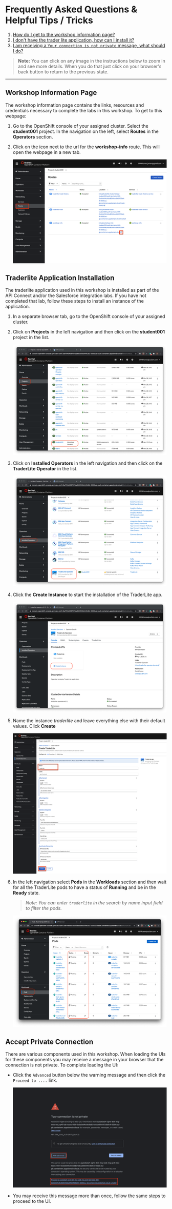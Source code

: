 # Frequently Asked Questions & Helpful Tips / Tricks

1. [How do I get to the workshop information page?](#workshop-information-page)
1. [I don't have the trader lite application, how can I install it?](#traderlite-application-installation)
1. [I am receiving a `Your connection is not private` message, what should I do?](#accept-private-connection)

>**Note:** You can click on any image in the instructions below to zoom in and see more details. When you do that just click on your browser's back button to return to the previous state.

***

## Workshop Information Page

The workshop information page contains the links, resources and credentials necessary to complete the labs in this workshop. To get to this webpage:

1. Go to the OpenShift console of your assigned cluster. Select the **student001** project. In the navigation on the left, select **Routes** in the **Operators** section.

1. Click on the icon next to the url for the **workshop-info** route. This will open the webpage in a new tab.

    [![](images/workshop-info-route.png)](images/workshop-info-route.png)

## Traderlite Application Installation

The traderlite application used in this workshop is installed as part of the API Connect and/or the Salesforce integration labs. If you have not completed that lab, follow these steps to install an instance of the application.

1. In a separate browser tab, go to the OpenShift console of your assigned cluster.

1. Click on **Projects** in the left navigation and then click on the **student001** project in the list.

    [![](../exercise-api-connect/images/select-traderlite-project.png)](../exercise-api-connect/images/select-traderlite-project.png)

1. Click on **Installed Operators** in the left navigation and then click on the **TraderLite Operator** in the list.

    [![](../exercise-api-connect/images/select-traderlite-operator.png)](../exercise-api-connect/images/select-traderlite-operator.png)

1. Click the **Create Instance** to start the installation of the TraderLite app.

    [![](../exercise-api-connect/images/traderlite-create-instance.png)](../exercise-api-connect/images/traderlite-create-instance.png)

1. Name the instance *traderlite* and leave everything else with their default values. Click **Create**

    [![](images/traderlite-create-values-default.png)](images/traderlite-create-values-default.png)

1. In the left navigation select **Pods** in the **Workloads** section and then wait for all the TraderLite pods to have a status of **Running** and be in the **Ready** state.

    > *Note: You can enter `traderlite` in the search by name input field to filter the pods.*

    [![](../exercise-api-connect/images/traderlite-pods-ready.png)](../exercise-api-connect/images/traderlite-pods-ready.png)

## Accept Private Connection

There are various components used in this workshop. When loading the UIs for these components you may receive a message in your browser that the connection is not private. To complete loading the UI:

* Click the `Advanced` button below the warning message and then click the `Proceed to ....` link.

    [![](images/private-connection-message.png)](images/private-connection-message.png)

* You may receive this message more than once, follow the same steps to proceed to the UI.
